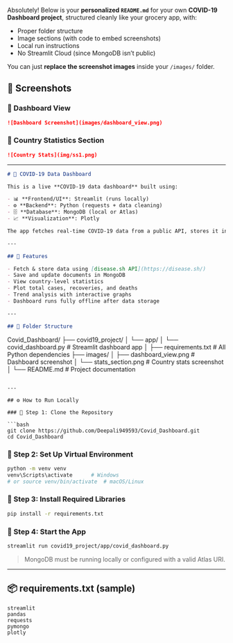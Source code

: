 Absolutely! Below is your **personalized `README.md`** for your own **COVID-19 Dashboard project**, structured cleanly like your grocery app, with:

* Proper folder structure
* Image sections (with code to embed screenshots)
* Local run instructions
* No Streamlit Cloud (since MongoDB isn’t public)

You can just **replace the screenshot images** inside your `/images/` folder.

## 📸 Screenshots

### 🔹 Dashboard View

```markdown
![Dashboard Screenshot](images/dashboard_view.png)
```

### 🔹 Country Statistics Section

```markdown
![Country Stats](img/ss1.png)
```


---

```markdown
# 🦠 COVID-19 Data Dashboard

This is a live **COVID-19 data dashboard** built using:

- 📊 **Frontend/UI**: Streamlit (runs locally)
- ⚙️ **Backend**: Python (requests + data cleaning)
- 🗄️ **Database**: MongoDB (local or Atlas)
- 📈 **Visualization**: Plotly

The app fetches real-time COVID-19 data from a public API, stores it in MongoDB, and displays it through dynamic interactive visualizations.

---

## 🚀 Features

- Fetch & store data using [disease.sh API](https://disease.sh/)
- Save and update documents in MongoDB
- View country-level statistics
- Plot total cases, recoveries, and deaths
- Trend analysis with interactive graphs
- Dashboard runs fully offline after data storage

---

## 📁 Folder Structure

```

Covid\_Dashboard/
├── covid19\_project/
│   └── app/
│       └── covid\_dashboard.py      # Streamlit dashboard app
│
├── requirements.txt                # All Python dependencies
├── images/
│   ├── dashboard\_view\.png          # Dashboard screenshot
│   └── stats\_section.png           # Country stats screenshot
│
└── README.md                       # Project documentation

````

---

## ⚙️ How to Run Locally

### 🔹 Step 1: Clone the Repository

```bash
git clone https://github.com/Deepali949593/Covid_Dashboard.git
cd Covid_Dashboard
````

### 🔹 Step 2: Set Up Virtual Environment

```bash
python -m venv venv
venv\Scripts\activate      # Windows
# or source venv/bin/activate  # macOS/Linux
```

### 🔹 Step 3: Install Required Libraries

```bash
pip install -r requirements.txt
```

### 🔹 Step 4: Start the App

```bash
streamlit run covid19_project/app/covid_dashboard.py
```

> MongoDB must be running locally or configured with a valid Atlas URI.

---


## 📦 requirements.txt (sample)

```
streamlit
pandas
requests
pymongo
plotly
```


